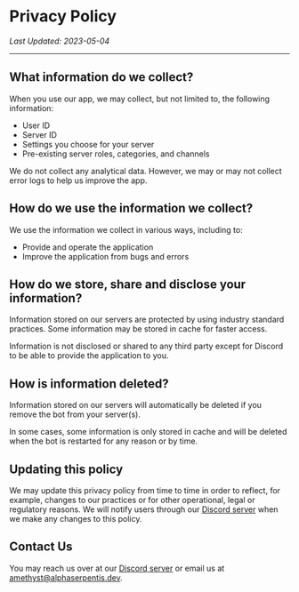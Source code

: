 # Privacy Policy

*Last Updated: 2023-05-04*

---

## What information do we collect?
When you use our app, we may collect, but not limited to, the following information:
- User ID
- Server ID
- Settings you choose for your server
- Pre-existing server roles, categories, and channels

We do not collect any analytical data. However, we may or may not collect error logs to help us improve the app.

## How do we use the information we collect?
We use the information we collect in various ways, including to:
- Provide and operate the application
- Improve the application from bugs and errors

## How do we store, share and disclose your information?
Information stored on our servers are protected by using industry standard practices. Some information may be stored in cache for faster access.

Information is not disclosed or shared to any third party except for Discord to be able to provide the application to you.

## How is information deleted?
Information stored on our servers will automatically be deleted if you remove the bot from your server(s).

In some cases, some information is only stored in cache and will be deleted when the bot is restarted for any reason or by time.

## Updating this policy
We may update this privacy policy from time to time in order to reflect, for example, changes to our practices or for other operational, legal or regulatory reasons. We will notify users through our [Discord server](https://discord.alphaserpentis.dev/) when we make any changes to this policy.

## Contact Us
You may reach us over at our [Discord server](https://discord.alphaserpentis.dev/) or email us at [amethyst@alphaserpentis.dev](mailto:amethyst@alphaserpentis.dev).